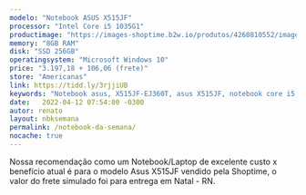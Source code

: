 ```yaml
---
modelo: "Notebook ASUS X515JF"
processor: "Intel Core i5 1035G1"
productimage: "https://images-shoptime.b2w.io/produtos/4260810552/imagens/notebook-asus-x515jf-ej360t-intel-core-i5-1035g1-8gb-256gb-ssd-w10-15-6-led-backlit-cinza/4260810561_1_large.jpg"
memory: "8GB RAM"
disk: "SSD 256GB"
operatingsystem: "Microsoft Windows 10"
price: "3.197,18 + 106,06 (frete)"
store: "Americanas"
link: https://tidd.ly/3rjjiUB
keywords: "Notebook asus, X515JF-EJ360T, asus X515JF, notebook core i5 8gb ssd, notebook com ssd recomendação de notebook, notebook da semana, indicação de notebook, oferta de notebook, melhor notebook, notebook custo benefício, qual notebook comprar, notebook barato, notebook bom e barato, notebook preço bom, notebook boa configuração, opção de notebook, notebook bom, notebook bacana, laptop com ssd, recomendação de laptop, laptop da semana, indicação de laptop, oerta de laptop, melhor laptop, laptop custo benefício, qual laptop comprar, laptop barato, laptop bom e barato, laptop preço bom, laptop boa configuração, opção de laptop, laptop bom, laptop bacana"
date:   2022-04-12 07:54:00 -0300
autor: renato
layout: nbksemana
permalink: /notebook-da-semana/
nocache: true
---
```

Nossa recomendação como um Notebook/Laptop de excelente custo x benefício atual é para o modelo Asus X515JF vendido pela Shoptime, o valor do frete simulado foi para entrega em Natal - RN.